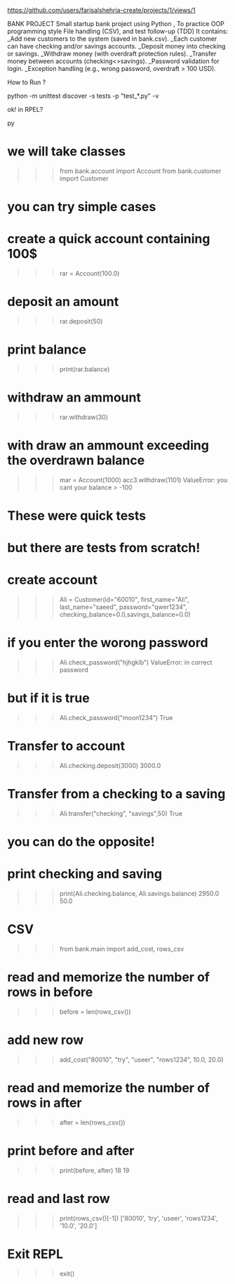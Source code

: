 https://github.com/users/farisalshehria-create/projects/1/views/1

BANK PROJECT
Small startup bank project using Python , To practice OOP programming style
File handling (CSV), and test follow-up (TDD)
It contains:
_Add new customers to the system (saved in bank.csv).
_Each customer can have checking and/or savings accounts.
_Deposit money into checking or savings.
_Withdraw money (with overdraft protection rules).
_Transfer money between accounts (checking<>savings).
_Password validation for login.
_Exception handling (e.g., wrong password, overdraft > 100 USD).

How to Run ?

python -m unittest discover -s tests -p "test_*.py" -v

ok! in RPEL?

py

#                                we will take classes
>>> from bank.account import Account
>>> from bank.customer import Customer
#                               you can try simple cases
#                         create a quick account containing 100$
>>> rar = Account(100.0)
#                                 deposit an amount     
>>> rar.deposit(50)
#                                   print balance
>>> print(rar.balance)
#                                 withdraw an ammount
>>> rar.withdraw(30)
#                   with draw an ammount exceeding the overdrawn balance
>>> mar = Account(1000)
>>> acc3.withdraw(1101)
ValueError: you cant your balance > -100

# These were quick tests
# but there are tests from scratch!
#                                    create account
>>> Ali = Customer(id="60010", first_name="Ali", last_name="saeed", password="qwer1234", checking_balance=0.0,savings_balance=0.0)

#                             if you enter the worong password
>>> Ali.check_password("hjhgklb")
ValueError: in correct password
#                                   but if it is true
>>> Ali.check_password("moon1234")
True
#                                  Transfer to account
>>> Ali.checking.deposit(3000)
3000.0
#                          Transfer from a checking to a saving
>>> Ali.transfer("checking", "savings",50)
True
# you can do the opposite!
#                               print checking and saving
>>> print(Ali.checking.balance, Ali.savings.balance)
2950.0 50.0
#                                       CSV  
>>> from bank.main import add_cost, rows_csv
#                      read and memorize the number of rows in before
>>> before = len(rows_csv())
#                                   add new row
>>> add_cost("80010", "try", "useer", "rows1234", 10.0, 20.0)
#                      read and memorize the number of rows in after
>>> after = len(rows_csv())
#                              print before and after
>>> print(before, after)
18 19
#                               read and last row
>>> print(rows_csv()[-1])
['80010', 'try', 'useer', 'rows1234', '10.0', '20.0']
#                                   Exit REPL
>>> exit()
